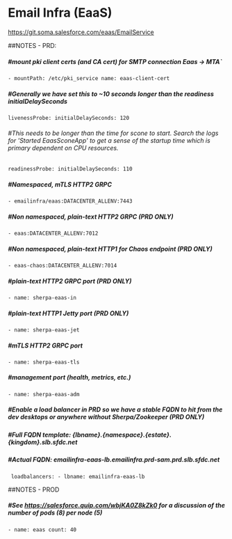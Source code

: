 # Email Infra (EaaS)

https://git.soma.salesforce.com/eaas/EmailService

##NOTES - PRD:

##### #mount pki client certs (and CA cert) for SMTP connection Eaas -> MTA`
`- mountPath: /etc/pki_service
name: eaas-client-cert`

##### #Generally we have set this to ~10 seconds longer than the readiness initialDelaySeconds
`livenessProbe:
	initialDelaySeconds: 120`

###### #This needs to be longer than the time for scone to start. Search the logs for 'Started EaasSconeApp' to get a sense of the startup time which is primary dependent on CPU resources.
`readinessProbe:
	initialDelaySeconds: 110`

##### #Namespaced, mTLS HTTP2 GRPC
`- emailinfra/eaas:DATACENTER_ALLENV:7443`

##### #Non namespaced, plain-text HTTP2 GRPC (PRD ONLY)
`- eaas:DATACENTER_ALLENV:7012`

##### #Non namespaced, plain-text HTTP1 for Chaos endpoint (PRD ONLY)
`- eaas-chaos:DATACENTER_ALLENV:7014`

##### #plain-text HTTP2 GRPC port (PRD ONLY)
`- name: sherpa-eaas-in`

##### #plain-text HTTP1 Jetty port (PRD ONLY)
`- name: sherpa-eaas-jet`

##### #mTLS HTTP2 GRPC port
`- name: sherpa-eaas-tls`

##### #management port (health, metrics, etc.)
`- name: sherpa-eaas-adm`

##### #Enable a load balancer in PRD so we have a stable FQDN to hit from the dev desktops or anywhere without Sherpa/Zookeeper (PRD ONLY)
##### #Full FQDN template: {lbname}.{namespace}.{estate}.{kingdom}.slb.sfdc.net
##### #Actual FQDN: emailinfra-eaas-lb.emailinfra.prd-sam.prd.slb.sfdc.net
` loadbalancers: - lbname: emailinfra-eaas-lb`


##NOTES - PROD

##### #See https://salesforce.quip.com/wbjKA0Z8kZk0 for a discussion of the number of pods (8) per node (5)
`- name: eaas count: 40`
